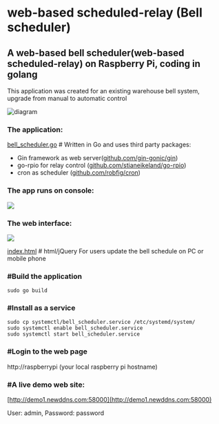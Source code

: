 # web-based scheduled-relay (Bell scheduler)
## A web-based bell scheduler(web-based scheduled-relay) on Raspberry Pi, coding in golang
This application was created for an existing warehouse bell system, upgrade from manual to automatic control

![diagram](https://raw.githubusercontent.com/qienhuang/bell_scheduler/master/snapshots/animation_bell_scheduler.gif)

### The application:

[bell_scheduler.go](https://github.com/qienhuang/bell_scheduler/blob/master/bell_scheduler.go)  # Written in Go and
uses third party packages:
- Gin framework as web server([github.com/gin-gonic/gin](https://github.com/gin-gonic/gin))
- go-rpio for relay control ([github.com/stianeikeland/go-rpio](https://github.com/stianeikeland/go-rpio))
- cron as scheduler ([github.com/robfig/cron](https://github.com/robfig/cron))

### The app runs on console:
<img src="https://raw.githubusercontent.com/qienhuang/bell_scheduler/master/snapshots/console.png" >


### The web interface:
<img src="https://raw.githubusercontent.com/qienhuang/bell_scheduler/master/snapshots/web_page.png" style="height=100% width=100%"> 


[index.html](https://github.com/qienhuang/bell_scheduler/blob/master/templates/index.html)  # html/jQuery
For users update the bell schedule on PC or mobile phone

### #Build the application
```
sudo go build
```
### #Install as a service
```
sudo cp systemctl/bell_scheduler.service /etc/systemd/system/
sudo systemctl enable bell_scheduler.service
sudo systemctl start bell_scheduler.service
```
### #Login to the web page

http://raspberrypi  (your local raspberry pi hostname)

### #A live demo web site:

[http://demo1.newddns.com:58000](http://demo1.newddns.com:58000)

User: admin, Password: password
